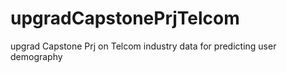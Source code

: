 # upgradCapstonePrjTelcom
upgrad Capstone Prj on Telcom industry data for predicting user demography
